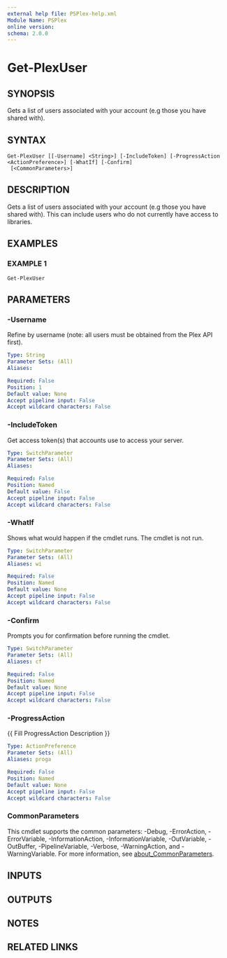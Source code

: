 ```yaml
---
external help file: PSPlex-help.xml
Module Name: PSPlex
online version:
schema: 2.0.0
---
```


# Get-PlexUser

## SYNOPSIS
Gets a list of users associated with your account (e.g those you have shared with).

## SYNTAX

```
Get-PlexUser [[-Username] <String>] [-IncludeToken] [-ProgressAction <ActionPreference>] [-WhatIf] [-Confirm]
 [<CommonParameters>]
```

## DESCRIPTION
Gets a list of users associated with your account (e.g those you have shared with).
This can include users who do not currently have access to libraries.

## EXAMPLES

### EXAMPLE 1
```
Get-PlexUser
```

## PARAMETERS

### -Username
Refine by username (note: all users must be obtained from the Plex API first).

```yaml
Type: String
Parameter Sets: (All)
Aliases:

Required: False
Position: 1
Default value: None
Accept pipeline input: False
Accept wildcard characters: False
```

### -IncludeToken
Get access token(s) that accounts use to access your server.

```yaml
Type: SwitchParameter
Parameter Sets: (All)
Aliases:

Required: False
Position: Named
Default value: False
Accept pipeline input: False
Accept wildcard characters: False
```

### -WhatIf
Shows what would happen if the cmdlet runs.
The cmdlet is not run.

```yaml
Type: SwitchParameter
Parameter Sets: (All)
Aliases: wi

Required: False
Position: Named
Default value: None
Accept pipeline input: False
Accept wildcard characters: False
```

### -Confirm
Prompts you for confirmation before running the cmdlet.

```yaml
Type: SwitchParameter
Parameter Sets: (All)
Aliases: cf

Required: False
Position: Named
Default value: None
Accept pipeline input: False
Accept wildcard characters: False
```

### -ProgressAction
{{ Fill ProgressAction Description }}

```yaml
Type: ActionPreference
Parameter Sets: (All)
Aliases: proga

Required: False
Position: Named
Default value: None
Accept pipeline input: False
Accept wildcard characters: False
```

### CommonParameters
This cmdlet supports the common parameters: -Debug, -ErrorAction, -ErrorVariable, -InformationAction, -InformationVariable, -OutVariable, -OutBuffer, -PipelineVariable, -Verbose, -WarningAction, and -WarningVariable. For more information, see [about_CommonParameters](http://go.microsoft.com/fwlink/?LinkID=113216).

## INPUTS

## OUTPUTS

## NOTES

## RELATED LINKS

